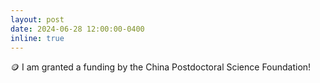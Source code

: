 ```yaml
---
layout: post
date: 2024-06-28 12:00:00-0400
inline: true
---
```

<!-- [CHI’24](https://wangchongyang.ai/assets/pdf/UbiPhysio_IMWUT.pdf){:target="\_blank"} -->
🪙 I am granted a funding by the China Postdoctoral Science Foundation!